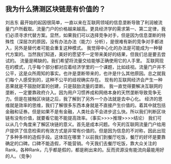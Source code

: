 ## 我为什么猜测区块链是有价值的？

刘吉东
    最开始的起因很简单，一直以来在互联网领域的信息垄断导致了利润被流量门户所截取。流量门户的价格越来越高。更具经济学的需求第一、第二定律，我们必须寻求代替方案。显然，如果我们可以选择竞争对手，但是因为信息垄断的特殊性（深层次的原因，没有办法办法（能力）分析），是很难有新的竞争对手都进入，另外是替代者可能会重复这种模式。
我觉得中心化的办法是可能成为一种替代方案的。当然我们知道，美好的愿望不一定带来美好的结果，但我们总是要去尝试的。
流量是稀缺的。我们希望将流量交给能够正确使用它的人手里。
互联网现在的模式，几乎每个部分都对应着经济学里的一个课题，比如歧视。流量门户并不公平，这是众所周知的事实。也许是垄断带来的，也许是什么其他原因。总之就我们每个人感受到的，这种不公平的歧视确实存在。
现有的互联网经济会产生一种恶果就是不鼓励财富的创建，只是鼓励流量的垄断。
我一直觉得要解决互联网的垄断，一定要靠政府介入。因为用户习惯养成和网络本身的天然垄断导致竞争无力。但是在接触区块链之后，我了解到了另外一个办法就是去中心化。
经济的思维就是效率的思维，我们了解很多东西本身就是不直接产生价值的。着其中就包括金融和证券。但是如果不是有金融，人类社会不会进步这么快。所以我们判断区块链有没有价值，就要看它能不能提高效率。（事实>>>>推理>>>>结论）
我们可以从几个角度来了解区块链的意义。首先是成本问题。今天的互联网流量门户给用户提供了信息检索的有效方式是非常有价值的。但是因为信息的不对称，因此出现了多种多样的造假手段。这体现在哪里？以前我们到餐厅吃饭，餐厅的好坏是要靠确定的口碑。口碑不能造假，不能营销。今天我们去餐厅吃饭，靠大众关注的Rank，各种Rank，几乎都是假的，都是刷出来的。反而资源没有能流向最能用好的人。（竞争）
      
